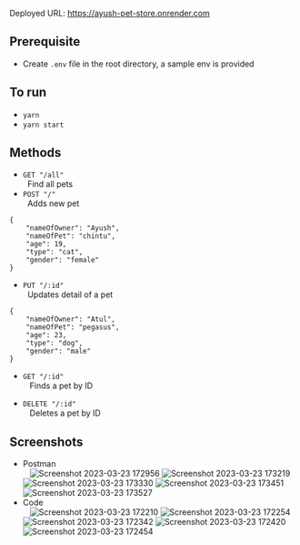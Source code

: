 Deployed URL: https://ayush-pet-store.onrender.com

## Prerequisite

- Create `.env` file in the root directory, a sample env is provided

## To run

- `yarn`
- `yarn start`

## Methods

- `GET "/all"`<br>&nbsp;&nbsp;Find all pets
- `POST "/"`<br>&nbsp;&nbsp;Adds new pet

```
{
    "nameOfOwner": "Ayush",
    "nameOfPet": "chintu",
    "age": 19,
    "type": "cat",
    "gender": "female"
}
```

- `PUT "/:id"`<br>&nbsp;&nbsp;Updates detail of a pet

```
{
    "nameOfOwner": "Atul",
    "nameOfPet": "pegasus",
    "age": 23,
    "type": "dog",
    "gender": "male"
}
```

- `GET "/:id"`<br>&nbsp;&nbsp; Finds a pet by ID

- `DELETE "/:id"`<br>&nbsp;&nbsp; Deletes a pet by ID
## Screenshots
- Postman<br>&nbsp;&nbsp;
![Screenshot 2023-03-23 172956](https://user-images.githubusercontent.com/128602813/227200039-73a20b64-1cef-4cea-8a55-5d2ce2272243.png)
![Screenshot 2023-03-23 173219](https://user-images.githubusercontent.com/128602813/227200050-4ff3f9c5-d3fd-4bb7-a610-e01a5c680cab.png)
![Screenshot 2023-03-23 173330](https://user-images.githubusercontent.com/128602813/227200054-0f544074-f198-41e0-93ae-3247db2ff5a7.png)
![Screenshot 2023-03-23 173451](https://user-images.githubusercontent.com/128602813/227200057-3a5bfc5f-0d32-49ff-8c16-1e42c4348162.png)
![Screenshot 2023-03-23 173527](https://user-images.githubusercontent.com/128602813/227200058-64c7e083-5071-403c-890a-2c73c2fff848.png)
- Code<br>&nbsp;&nbsp;
![Screenshot 2023-03-23 172210](https://user-images.githubusercontent.com/128602813/227201376-72a081ab-3ae7-465b-8839-7230c061a0f7.png)
![Screenshot 2023-03-23 172254](https://user-images.githubusercontent.com/128602813/227201397-c6cd511b-e7e4-4274-a504-6e9ff365a29d.png)
![Screenshot 2023-03-23 172342](https://user-images.githubusercontent.com/128602813/227201406-fa225939-6c04-400e-8b27-b6e901d0dcf6.png)
![Screenshot 2023-03-23 172420](https://user-images.githubusercontent.com/128602813/227201412-0bda9348-aabe-4362-92f1-899c7c855eeb.png)
![Screenshot 2023-03-23 172454](https://user-images.githubusercontent.com/128602813/227201414-348cc50d-f4ae-4959-a161-cbd6a8669474.png)

